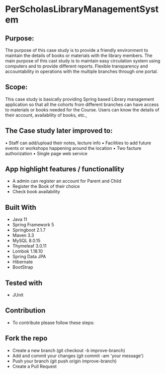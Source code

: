 # PerScholasLibraryManagementSystem
## Purpose:
The purpose of this case study is to provide a friendly environment to maintain the details of books or materials with the library members.
The main purpose of this cast study is to maintain easy circulation system using computers and to provide different reports.
Flexible transparency and accountability in operations with the multiple branches through one portal.

## Scope:
This case study is basically providing Spring based Library management application so that all the cohorts from different branches can have access to materials or books needed for the Course. Users can know the details of their account, availability of books, etc.,

## The Case study later improved to:
•	Staff can add/upload their notes, lecture info 
•	Facilities to add future events or workshops happening around the location
•	Two facture authorization 
•	Single page web service 


 ## App highlight features / functionallity 
  - A admin can register an account for Parent and Child
  - Register the Book of their choice
  - Check book availability


## Built With
 - Java 11
 - Spring Framework 5
 - Springboot 2.1.7
 - Maven 3.3
 - MySQL 8.0.15
 - Thymeleaf 3.0.11
 - Lombok 1.18.10
 - Spring Data JPA
 - Hibernate
 - BootStrap

## Tested with 
- JUnit

## Contribution
- To contribute please follow these steps:

## Fork the repo
- Create a new branch (git checkout -b improve-branch)
- Add and commit your changes (git commit -am 'your message')
- Push your branch (git push origin improve-branch)
- Create a Pull Request
